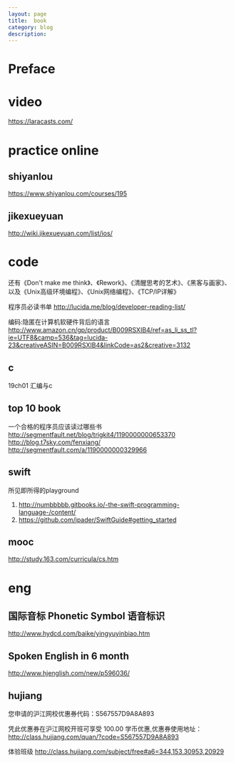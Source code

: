 ```yaml
---
layout: page
title:	book
category: blog
description:
---
```

# Preface

# video
https://laracasts.com/

# practice online

## shiyanlou
https://www.shiyanlou.com/courses/195

## jikexueyuan
http://wiki.jikexueyuan.com/list/ios/

# code
还有《Don't make me think》、《Rework》、《清醒思考的艺术》、《黑客与画家》、以及《Unix高级环境编程》、《Unix网络编程》、《TCP/lP详解》

程序员必读书单
http://lucida.me/blog/developer-reading-list/

编码:隐匿在计算机软硬件背后的语言
http://www.amazon.cn/gp/product/B009RSXIB4/ref=as_li_ss_tl?ie=UTF8&camp=536&tag=lucida-23&creativeASIN=B009RSXIB4&linkCode=as2&creative=3132

## c
19ch01 汇编与c

## top 10 book
一个合格的程序员应该读过哪些书
http://segmentfault.net/blog/trigkit4/1190000000653370
http://blog.t7sky.com/fenxiang/
http://segmentfault.com/a/1190000000329966

## swift
所见即所得的playground

1. http://numbbbbb.gitbooks.io/-the-swift-programming-language-/content/
2. https://github.com/ipader/SwiftGuide#getting_started

## mooc
http://study.163.com/curricula/cs.htm

# eng

## 国际音标 Phonetic Symbol 语音标识
http://www.hydcd.com/baike/yingyuyinbiao.htm

## Spoken English in 6 month
http://www.hjenglish.com/new/p596036/

## hujiang
您申请的沪江网校优惠券代码：S567557D9A8A893

凭此优惠券在沪江网校开班可享受 100.00 学币优惠,优惠券使用地址：
http://class.hujiang.com/quan/?code=S567557D9A8A893

体验班级
http://class.hujiang.com/subject/free#a6=344,153,30953,20929
